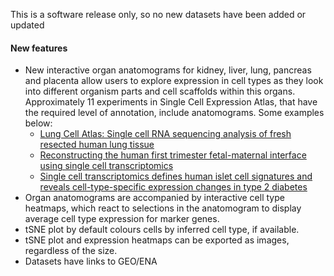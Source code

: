 This is a software release only, so no new datasets have been added or updated

#### New features
- New interactive organ anatomograms for kidney, liver, lung, pancreas and placenta allow users to explore expression in cell types as they look into different organism parts and cell scaffolds within this organs. Approximately 11 experiments in Single Cell Expression Atlas, that have the required level of annotation, include anatomograms. Some examples below:
  - [Lung Cell Atlas: Single cell RNA sequencing analysis of fresh resected human lung tissue](https://www.ebi.ac.uk/gxa/sc/experiments/E-GEOD-130148/results/anatomogram)
  - [Reconstructing the human first trimester fetal-maternal interface using single cell transcriptomics](https://www.ebi.ac.uk/gxa/sc/experiments/E-MTAB-6678/results) 
  - [Single cell transcriptomics defines human islet cell signatures and reveals cell-type-specific expression changes in type 2 diabetes](http://wp-p2m-8e:8080/gxa/sc/experiments/E-ENAD-27/results/anatomogram)
- Organ anatomograms are accompanied by interactive cell type heatmaps, which react to selections in the anatomogram to display average cell type expression for marker genes.
- tSNE plot by default colours cells by inferred cell type, if available.
- tSNE plot and expression heatmaps can be exported as images, regardless of the size.
- Datasets have links to GEO/ENA


